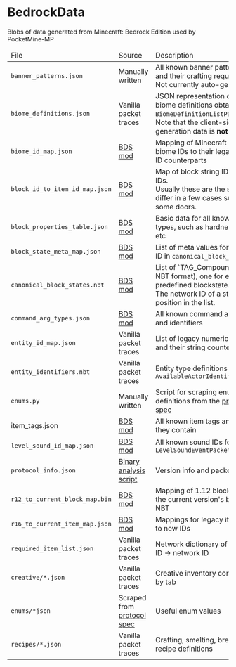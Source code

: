 # BedrockData
Blobs of data generated from Minecraft: Bedrock Edition used by PocketMine-MP

<table>
 <thead>
  <td>File</td>
  <td>Source</td>
  <td>Description</td>
  <td>Used for</td>
 </thead>
 <tbody>
  <tr>
   <td><code>banner_patterns.json</code></td>
   <td>Manually written</td>
   <td>All known banner pattern types and their crafting requirements. Not currently auto-generated.</td>
   <td>Not currently used</td>
  </tr>
  <tr>
   <td><code>biome_definitions.json</code></td>
   <td>Vanilla packet traces</td>
   <td>
    JSON representation of basic biome definitions obtained from <code>BiomeDefinitionListPacket</code>.<br/>
    Note that the client-side chunk generation data is <strong>not</strong> included.
   </td>
   <td>Populating <code>BiomeDefinitionListPacket</code> in a server</td>
  </tr>
  <tr>
   <td><code>biome_id_map.json</code></td>
   <td><a href="https://github.com/pmmp/bds-mod-mapping">BDS mod</a></td>
   <td>Mapping of Minecraft string biome IDs to their legacy integer ID counterparts</td>
   <td>Network serializing chunks</td>
  </tr>
  <tr>
   <td><code>block_id_to_item_id_map.json</code></td>
   <td><a href="https://github.com/pmmp/bds-mod-mapping">BDS mod</a></td>
   <td>
    Map of block string IDs to item IDs.<br/>
    Usually these are the same, but differ in a few cases such as for some doors.
   </td>
   <td>Saving blocks to disk in inventories</td>
  </tr>

  <tr>
   <td><code>block_properties_table.json</code></td>
   <td><a href="https://github.com/pmmp/bds-mod-mapping">BDS mod</a></td>
   <td>Basic data for all known block types, such as hardness, opacity etc</td>
   <td>Implementing new blocks & behaviour parity</td>
  </tr>

  <tr>
   <td><code>block_state_meta_map.json</code></td>
   <td><a href="https://github.com/pmmp/bds-mod-mapping">BDS mod</a></td>
   <td>List of meta values for each state ID in <code>canonical_block_states.nbt</code></td>
   <td>Populating <code>CraftingDataPacket</code></td>
  </tr>

  <tr>
   <td><code>canonical_block_states.nbt</code></td>
   <td><a href="https://github.com/pmmp/bds-mod-mapping">BDS mod</a></td>
   <td>
    List of `TAG_Compound` (in varint NBT format), one for each predefined blockstate.<br/>
    The network ID of a state is its position in the list.
   </td>
   <td>
    Network serializing block updates, chunks etc.
   </td>
  </tr>

  <tr>
   <td><code>command_arg_types.json</code></td>
   <td><a href="https://github.com/pmmp/bds-mod-mapping">BDS mod</a></td>
   <td>All known command arg types and identifiers</td>
   <td>Generating constants for <code>AvailableCommandsPacket</code></td>
  </tr>

  <tr>
   <td><code>entity_id_map.json</code></td>
   <td>Vanilla packet traces</td>
   <td>List of legacy numeric save IDs and their string counterparts</td>
   <td>Upgrading old entity save data</td>
  </tr>

  <tr>
   <td><code>entity_identifiers.nbt</code></td>
   <td>Vanilla packet traces</td>
   <td>Entity type definitions for <code>AvailableActorIdentifiersPacket</code></td>
   <td>Populating <code>AvailableActorIdentifiersPacket</code> in a server</td>
  </tr>

  <tr>
   <td><code>enums.py</code></td>
   <td>Manually written</td>
   <td>Script for scraping enum definitions from the <a href="https://github.com/Mojang/bedrock-protocol-docs">protocol spec</a></td>
   <td>Scraping enums for easier code generation data sources</td>
  </tr>

  <tr>
   <td>item_tags.json</td>
   <td><a href="https://github.com/pmmp/bds-mod-mapping">BDS mod</a></td>
   <td>All known item tags and the IDs they contain</td>
   <td>Parsing crafting recipes from <code>CraftingDataPacket</code></td>
  </tr>

  <tr>
   <td><code>level_sound_id_map.json</code></td>
   <td><a href="https://github.com/pmmp/bds-mod-mapping">BDS mod</a></td>
   <td>All known sound IDs for <code>LevelSoundEventPacket</code></td>
   <td>Generating constants for <code>LevelSoundEventPacket</code></td>
  </tr>

  <tr>
   <td><code>protocol_info.json</code></td>
   <td><a href="https://github.com/pmmp/bds-modding-devkit/blob/master/protocol_info_dumper.py">Binary analysis script</a></td>
   <td>Version info and packet ID list</td>
   <td>Generating barebones code for protocol updates</td>
  </tr>

  <tr>
   <td><code>r12_to_current_block_map.bin</code></td>
   <td><a href="https://github.com/pmmp/bds-mod-mapping">BDS mod</a></td>
   <td>Mapping of 1.12 block ID/meta to the current version's blockstate NBT</td></td>
   <td>No longer used as of PM5, slated for removal</td>
  </tr>

  <tr>
   <td><code>r16_to_current_item_map.json</code></td>
   <td><a href="https://github.com/pmmp/bds-mod-mapping">BDS mod</a></td>
   <td>Mappings for legacy item ID/meta to new IDs</td>
   <td>Generating schemas for <a href="https://github.com/pmmp/BedrockItemUpgradeSchema">BedrockItemUpgradeSchema</a></td>
  </tr>

  <tr>
   <td><code>required_item_list.json</code></td>
   <td>Vanilla packet traces</td>
   <td>Network dictionary of string item ID -> network ID</td>
   <td>Network serializing itemstacks</td>
  </tr>

  <tr>
   <td><code>creative/*.json</code></td>
   <td>Vanilla packet traces</td>
   <td>Creative inventory contents, split by tab</td>
   <td>Supporting creative inventory as a server</td>
  </tr>

  <tr>
   <td><code>enums/*json</code></td>
   <td>Scraped from <a href="https://github.com/Mojang/bedrock-protocol-docs">protocol spec</a></td>
   <td>Useful enum values</td>
   <td>Code generation</td>
  </tr>

  <tr>
   <td><code>recipes/*.json</code></td>
   <td>Vanilla packet traces</td>
   <td>Crafting, smelting, brewing recipe definitions</td>
   <td>Supporting crafting, smelting & brewing as a server</td>
  </tr>
 </tbody>
</table>
